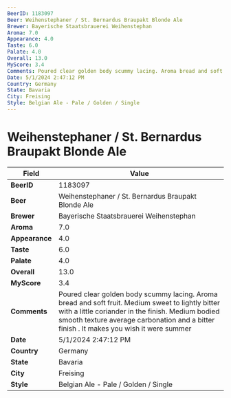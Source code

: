 ```yaml
---
BeerID: 1183097
Beer: Weihenstephaner / St. Bernardus Braupakt Blonde Ale
Brewer: Bayerische Staatsbrauerei Weihenstephan
Aroma: 7.0
Appearance: 4.0
Taste: 6.0
Palate: 4.0
Overall: 13.0
MyScore: 3.4
Comments: Poured clear golden body scummy lacing. Aroma bread and soft fruit. Medium sweet to lightly bitter with a little coriander in the finish. Medium bodied smooth texture average carbonation and a bitter finish . It makes you wish it were summer
Date: 5/1/2024 2:47:12 PM
Country: Germany
State: Bavaria
City: Freising
Style: Belgian Ale - Pale / Golden / Single
---
```


# Weihenstephaner / St. Bernardus Braupakt Blonde Ale

| Field         | Value |
|---------------|-------|
| **BeerID** | 1183097 |
| **Beer** | Weihenstephaner / St. Bernardus Braupakt Blonde Ale |
| **Brewer** | Bayerische Staatsbrauerei Weihenstephan |
| **Aroma** | 7.0 |
| **Appearance** | 4.0 |
| **Taste** | 6.0 |
| **Palate** | 4.0 |
| **Overall** | 13.0 |
| **MyScore** | 3.4 |
| **Comments** | Poured clear golden body scummy lacing. Aroma bread and soft fruit. Medium sweet to lightly bitter with a little coriander in the finish. Medium bodied smooth texture average carbonation and a bitter finish . It makes you wish it were summer  |
| **Date** | 5/1/2024 2:47:12 PM |
| **Country** | Germany |
| **State** | Bavaria |
| **City** | Freising |
| **Style** | Belgian Ale - Pale / Golden / Single |
